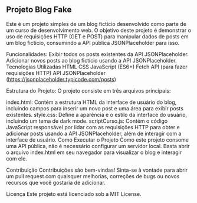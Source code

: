 <h2>Projeto Blog Fake</h2>

Este é um projeto simples de um blog fictício desenvolvido como parte de um curso de desenvolvimento web. O objetivo deste projeto é demonstrar o uso de requisições HTTP (GET e POST) para manipular dados de posts em um blog fictício, consumindo a API pública JSONPlaceholder para isso.

Funcionalidades:
Exibir todos os posts existentes da API JSONPlaceholder.
Adicionar novos posts ao blog fictício usando a API JSONPlaceholder.
Tecnologias Utilizadas
HTML
CSS
JavaScript (ES6+)
Fetch API (para fazer requisições HTTP)
API JSONPlaceholder (https://jsonplaceholder.typicode.com/posts)

Estrutura do Projeto:
O projeto consiste em três arquivos principais:

index.html: Contém a estrutura HTML da interface de usuário do blog, incluindo campos para inserir um novo post e uma área para exibir posts existentes.
style.css: Define a aparência e o estilo da interface do usuário, incluindo um tema de dark mode.
scriptCurso.js: Contém o código JavaScript responsável por lidar com as requisições HTTP para obter e adicionar posts usando a API JSONPlaceholder, além de interagir com a interface de usuário.
Como Executar o Projeto
Como este projeto consome uma API pública, não é necessário configurar um servidor local. Basta abrir o arquivo index.html em seu navegador para visualizar o blog e interagir com ele.

Contribuição
Contribuições são bem-vindas! Sinta-se à vontade para abrir um pull request com quaisquer melhorias, correções de bugs ou novos recursos que você gostaria de adicionar.

Licença
Este projeto está licenciado sob a MIT License.
